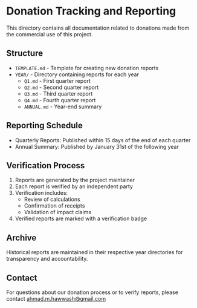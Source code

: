 # Donation Tracking and Reporting

This directory contains all documentation related to donations made from the commercial use of this project.

## Structure

- `TEMPLATE.md` - Template for creating new donation reports
- `YEAR/` - Directory containing reports for each year
  - `Q1.md` - First quarter report
  - `Q2.md` - Second quarter report
  - `Q3.md` - Third quarter report
  - `Q4.md` - Fourth quarter report
  - `ANNUAL.md` - Year-end summary

## Reporting Schedule

- Quarterly Reports: Published within 15 days of the end of each quarter
- Annual Summary: Published by January 31st of the following year

## Verification Process

1. Reports are generated by the project maintainer
2. Each report is verified by an independent party
3. Verification includes:
   - Review of calculations
   - Confirmation of receipts
   - Validation of impact claims
4. Verified reports are marked with a verification badge

## Archive

Historical reports are maintained in their respective year directories for transparency and accountability.

## Contact

For questions about our donation process or to verify reports, please contact <ahmad.m.hawwash@gmail.com>
